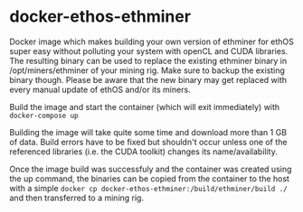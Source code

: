 # docker-ethos-ethminer
Docker image which makes building your own version of ethminer for ethOS super easy without polluting your system with openCL and CUDA libraries. The resulting binary can be used to replace the existing ethminer binary in /opt/miners/ethminer of your mining rig. Make sure to backup the existing binary though. Please be  aware that the new binary may get replaced with every manual update of ethOS and/or its miners. 

Build the image and start the container (which will exit immediately) with ```docker-compose up```

Building the image will take quite some time and download more than 1 GB of data. Build errors have to be fixed but shouldn't occur unless one of the referenced libraries (i.e. the CUDA toolkit) changes its name/availability.

Once the image build was successfuly and the container was created using the up command, the binaries can be copied from the container to the host with a simple ```docker cp docker-ethos-ethminer:/build/ethminer/build ./``` and then transferred to a mining rig.
